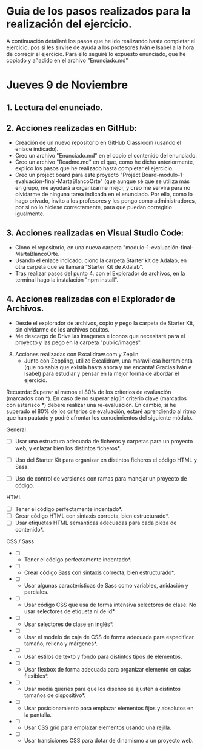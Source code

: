 # Guia de los pasos realizados para la realización del ejercicio. 

A continuación detallaré los pasos que he ido realizando hasta completar el ejercicio, pos si les sirvise de ayuda a los profesores Iván e Isabel a la hora de corregir el ejercicio. 
Para ello seguiré lo expuesto enunciado, que he copiado y añadido en el archivo "Enunciado.md"

# Jueves 9 de Noviembre

## 1. Lectura del enunciado.
  
## 2. Acciones realizadas en GitHub:
  - Creación de un nuevo repositorio en GitHub Classroom (usando el enlace indicado).
  - Creo un archivo "Enunciado.md" en el copio el contenido del enunciado.
  - Creo un archivo "Readme.md" en el que, como he dicho anteriormente, explico los pasos que he realizado hasta completar el ejercicio.
  - Creo un project board para este proyecto "Project Board-modulo-1-evaluación-final-MartaBlancoOrte" (que aunque sé que se utiliza más en grupo, me ayudará a organizarme mejor, y creo me servirá para no olvidarme de ninguna tarea indicada en el enunciado. Por ello, como lo hago privado, invito a los profesores y les pongo como administradores, por si no lo hiciese correctamente, para que puedan corregirlo igualmente.
    
## 3. Acciones realizadas en Visual Studio Code:
   - Clono el repositorio, en una nueva carpeta "modulo-1-evaluación-final-MartaBlancoOrte. 
   - Usando el enlace indicado, clono la carpeta Starter kit de Adalab, en otra carpeta que se llamará "Starter Kit de Adalab".
   - Tras realizar pasos del punto 4. con el Explorador de archivos, en la terminal hago la instalación "npm install". 

## 4. Acciones realizadas con el Explorador de Archivos. 
   - Desde el explorador de archivos, copio y pego la carpeta de Starter Kit, sin olvidarme de los archivos ocultos.
   - Me descargo de Drive las imagenes e iconos que necesitaré para el proyecto y las pego en la carpeta "public/images".


     
8. Acciones realizadas con Excalidraw.com y Zeplin
   - Junto con Zeppling, utilizo Excalidraw, una maravillosa herramienta (que no sabia que existía hasta ahora y me encanta! Gracias Iván e Isabel) para estudiar y pensar en la mejor forma de abordar el ejercicio. 


Recuerda: 
Superar al menos el 80% de los criterios de evaluación (marcados con *). En caso de no superar algún criterio clave (marcados con asterisco *) deberé realizar una re-evaluación. En cambio, si he superado el 80% de los criterios de evaluación, estaré aprendiendo al ritmo que han pautado y podré afrontar los conocimientos del siguiente módulo.

General

- [ ] Usar una estructura adecuada de ficheros y carpetas para un proyecto web, y enlazar bien los distintos ficheros*.
- [ ] Uso del Starter Kit para organizar en distintos ficheros el código HTML y Sass.
- [ ] Uso de control de versiones con ramas para manejar un proyecto de código.


HTML

- [ ] Tener el código perfectamente indentado*.
- [ ] Crear código HTML con sintaxis correcta, bien estructurado*.
- [ ] Usar etiquetas HTML semánticas adecuadas para cada pieza de contenido*.

CSS / Sass

- [ ] - Tener el código perfectamente indentado*.
- [ ] - Crear código Sass con sintaxis correcta, bien estructurado*.
- [ ] - Usar algunas características de Sass como variables, anidación y parciales.
- [ ] - Usar código CSS que usa de forma intensiva selectores de clase. No usar selectores de etiqueta ni de id*.
- [ ] - Usar selectores de clase en inglés*.
- [ ] - Usar el modelo de caja de CSS de forma adecuada para especificar tamaño, relleno y márgenes*.
- [ ] - Usar estilos de texto y fondo para distintos tipos de elementos.
- [ ] - Usar flexbox de forma adecuada para organizar elemento en cajas flexibles*.
- [ ] - Usar media queries para que los diseños se ajusten a distintos tamaños de dispositivo*.
- [ ] - Usar posicionamiento para emplazar elementos fijos y absolutos en la pantalla.
- [ ] - Usar CSS grid para emplazar elementos usando una rejilla.
- [ ] - Usar transiciones CSS para dotar de dinamismo a un proyecto web.



